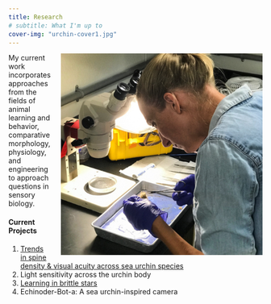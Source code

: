 ```yaml
---
title: Research
# subtitle: What I'm up to
cover-img: "urchin-cover1.jpg"
---
```


<img style="float: right; padding-left: 20px;" width="400" src="/urchin_benchwork.JPG">

My current work incorporates approaches from the fields of animal learning and behavior, comparative morphology, physiology, and engineering to approach questions in sensory biology.

#### Current Projects

1. [Trends in spine density & visual acuity across sea urchin species](https://doi.org/10.1093/icb/icac119)
2. Light sensitivity across the urchin body
3. [Learning in brittle stars](https://jnotar.github.io/brittlestarlearning/)
4. Echinoder-Bot-a: A sea urchin-inspired camera
